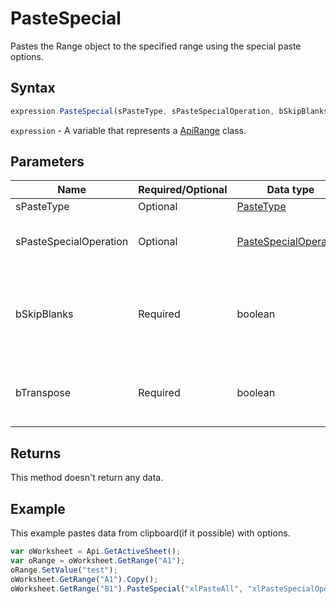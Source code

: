 # PasteSpecial

Pastes the Range object to the specified range using the special paste options.

## Syntax

```javascript
expression.PasteSpecial(sPasteType, sPasteSpecialOperation, bSkipBlanks, bTranspose);
```

`expression` - A variable that represents a [ApiRange](../ApiRange.md) class.

## Parameters

| **Name** | **Required/Optional** | **Data type** | **Default** | **Description** |
| ------------- | ------------- | ------------- | ------------- | ------------- |
| sPasteType | Optional | [PasteType](../../Enumeration/PasteType.md) | "xlPasteAll" | Paste option. |
| sPasteSpecialOperation | Optional | [PasteSpecialOperation](../../Enumeration/PasteSpecialOperation.md) | "xlPasteSpecialOperationNone" | The mathematical operation which will be applied to the copied data. |
| bSkipBlanks | Required | boolean |  | [bSkipBlanks=false] - Specifies whether to avoid replacing values in the paste area when blank cells occur in the copy area. |
| bTranspose | Required | boolean |  | [bTranspose=false] - Specifies whether the pasted data will be transposed from rows to columns. |

## Returns

This method doesn't return any data.

## Example

This example pastes data from clipboard(if it possible) with options.

```javascript
var oWorksheet = Api.GetActiveSheet();
var oRange = oWorksheet.GetRange("A1");
oRange.SetValue("test");
oWorksheet.GetRange("A1").Copy();
oWorksheet.GetRange("B1").PasteSpecial("xlPasteAll", "xlPasteSpecialOperationNone", false, false);
```
